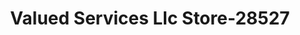 ---
f_zip-code: 44057
f_state-code: OH
title: Valued Services Llc Store-28527
f_phone: 440-417-1963
f_city-only: Madison
f_address: 6589 N Rigde Rd Madison
f_location-unique-id: '28527'
slug: valued-services-llc-store-28527
updated-on: '2024-05-30T13:46:58.046Z'
created-on: '2024-05-30T13:36:59.803Z'
published-on: '2024-05-30T13:54:32.469Z'
f_city-state: cms/city/madison-oh.md
f_company: cms/company/valued-services-llc-store.md
f_state: cms/state/ohio.md
layout: '[payday-loan].html'
tags: payday-loan
---